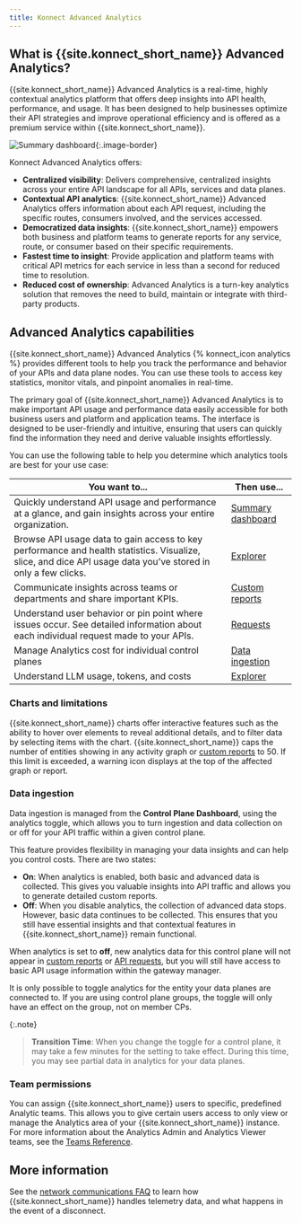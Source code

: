 ```yaml
---
title: Konnect Advanced Analytics
---
```



## What is {{site.konnect_short_name}} Advanced Analytics?

{{site.konnect_short_name}} Advanced Analytics is a real-time, highly contextual analytics platform that offers deep insights into API health, performance, and usage. It has been designed to help businesses optimize their API strategies and improve operational efficiency and is offered as a premium service within {{site.konnect_short_name}}.

![Summary dashboard](/assets/images/products/konnect/analytics/konnect-api-usage-summary.png){:.image-border}

Konnect Advanced Analytics offers:

* **Centralized visibility**: Delivers comprehensive, centralized insights across your entire API landscape for all APIs, services and data planes.
* **Contextual API analytics**: {{site.konnect_short_name}} Advanced Analytics offers information about each API request, including the specific routes, consumers involved, and the services accessed.
* **Democratized data insights**: {{site.konnect_short_name}} empowers both business and platform teams to generate reports for any service, route, or consumer based on their specific requirements.
* **Fastest time to insight**: Provide application and platform teams with critical API metrics for each service in less than a second for reduced time to resolution.
* **Reduced cost of ownership**: Advanced Analytics is a turn-key analytics solution that removes the need to build, maintain or integrate with third-party products.


## Advanced Analytics capabilities

{{site.konnect_short_name}} Advanced Analytics {% konnect_icon analytics %} provides different tools to help you track the performance and behavior of your APIs and data plane nodes. You can use these tools to access key statistics, monitor vitals, and pinpoint anomalies in real-time.

The primary goal of {{site.konnect_short_name}} Advanced Analytics is to make important API usage and performance data easily accessible for both business users and platform and application teams. The interface is designed to be user-friendly and intuitive, ensuring that users can quickly find the information they need and derive valuable insights effortlessly.

You can use the following table to help you determine which analytics tools are best for your use case:

| You want to... | Then use... |
| -------------- | ----------- |
| Quickly understand API usage and performance at a glance, and gain insights across your entire organization. | [Summary dashboard](/konnect/analytics/dashboard/) |
| Browse API usage data to gain access to key performance and health statistics. Visualize, slice, and dice API usage data you’ve stored in only a few clicks. | [Explorer](/konnect/analytics/explorer/#api-usage-reporting) |
| Communicate insights across teams or departments and share important KPIs. | [Custom reports](/konnect/analytics/custom-reports/) |
| Understand user behavior or pin point where issues occur. See detailed information about each individual request made to your APIs. | [Requests](/konnect/analytics/api-requests/)  |
| Manage Analytics cost for individual control planes| [Data ingestion](/konnect/analytics/#data-ingestion) |
| Understand LLM usage, tokens, and costs | [Explorer](/konnect/analytics/explorer/#llm-usage-reporting) | 




### Charts and limitations

{{site.konnect_short_name}} charts offer interactive features such as the ability to hover over elements to reveal additional details, and to filter data by selecting items with the chart. {{site.konnect_short_name}} caps the number of entities showing in any activity graph or [custom reports](/konnect/analytics/use-cases/) to 50. If this limit is exceeded, a warning icon displays at the top of the affected graph or report.

### Data ingestion

Data ingestion is managed from the **Control Plane Dashboard**, using the analytics toggle, which allows you to turn ingestion and data collection on or off for your API traffic within a given control plane.

This feature provides flexibility in managing your data insights and can help you control costs. There are two states: 

* **On**: When analytics is enabled, both basic and advanced data is collected. This gives you valuable insights into API traffic and allows you to generate detailed custom reports.
* **Off**: When you disable analytics, the collection of advanced data stops. However, basic data continues to be collected. This ensures that you still have essential insights and that contextual features in {{site.konnect_short_name}} remain functional.

When analytics is set to **off**, new analytics data for this control plane will not appear in [custom reports](/konnect/analytics/use-cases/) or [API requests](/konnect/analytics/api-requests/), but you will still have access to basic API usage information within the gateway manager.

It is only possible to toggle analytics for the entity your data planes are connected to. If you are using control plane groups, the toggle will only have an effect on the group, not on member CPs.

{:.note}
> **Transition Time**: When you change the toggle for a control plane, it may take a few minutes for the setting to take effect. During this time, you may see partial data in analytics for your data planes.

### Team permissions

You can assign {{site.konnect_short_name}} users to specific, predefined Analytic teams. This allows you to give certain users access to only view or manage the Analytics area of your {{site.konnect_short_name}} instance. For more information about the Analytics Admin and Analytics Viewer teams, see the [Teams Reference](/konnect/org-management/teams-and-roles/teams-reference/).

## More information

See the [network communications FAQ](/konnect/network-resiliency/) to learn how {{site.konnect_short_name}} handles telemetry data, and what happens in the event of a disconnect.
